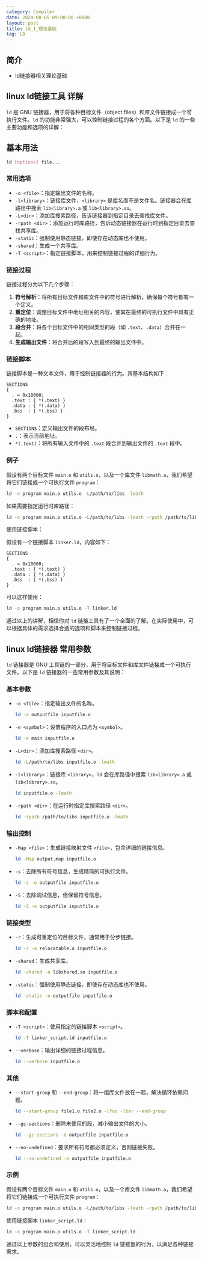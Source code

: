 ```yaml
---
category: Compiler
date: 2024-08-05 09:00:00 +0800
layout: post
title: ld_1_理论基础
tag: LD
---
```

## 简介

+ ld链接器相关理论基础

<!--more-->

## linux ld链接工具 详解

`ld` 是 GNU 链接器，用于将各种目标文件（object files）和库文件链接成一个可执行文件。`ld` 的功能非常强大，可以控制链接过程的各个方面。以下是 `ld` 的一些主要功能和选项的详解：

## 基本用法

```bash
ld [options] file...
```

### 常用选项

- `-o <file>`：指定输出文件的名称。
- `-l<library>`：链接库文件，`<library>` 是库名而不是文件名。链接器会在库路径中搜索 `lib<library>.a` 或 `lib<library>.so`。
- `-L<dir>`：添加库搜索路径，告诉链接器到指定目录去查找库文件。
- `-rpath <dir>`：添加运行时库路径，告诉动态链接器在运行时到指定目录去查找共享库。
- `-static`：强制使用静态链接，即使存在动态库也不使用。
- `-shared`：生成一个共享库。
- `-T <script>`：指定链接脚本，用来控制链接过程的详细行为。

### 链接过程

链接过程分为以下几个步骤：

1. **符号解析**：将所有目标文件和库文件中的符号进行解析，确保每个符号都有一个定义。
2. **重定位**：调整目标文件中地址相关的内容，使其在最终的可执行文件中具有正确的地址。
3. **段合并**：将各个目标文件中的相同类型的段（如 `.text`、`.data`）合并在一起。
4. **生成输出文件**：将合并后的段写入到最终的输出文件中。

### 链接脚本

链接脚本是一种文本文件，用于控制链接器的行为。其基本结构如下：

```text
SECTIONS
{
  . = 0x10000;
  .text : { *(.text) }
  .data : { *(.data) }
  .bss  : { *(.bss) }
}
```

- `SECTIONS`：定义输出文件的段布局。
- `.`：表示当前地址。
- `*(.text)`：将所有输入文件中的 `.text` 段合并到输出文件的 `.text` 段中。

### 例子

假设有两个目标文件 `main.o` 和 `utils.o`，以及一个库文件 `libmath.a`，我们希望将它们链接成一个可执行文件 `program`：

```bash
ld -o program main.o utils.o -L/path/to/libs -lmath
```

如果需要指定运行时库路径：

```bash
ld -o program main.o utils.o -L/path/to/libs -lmath -rpath /path/to/libs
```

使用链接脚本：

假设有一个链接脚本 `linker.ld`，内容如下：

```text
SECTIONS
{
  . = 0x10000;
  .text : { *(.text) }
  .data : { *(.data) }
  .bss  : { *(.bss) }
}
```

可以这样使用：

```bash
ld -o program main.o utils.o -T linker.ld
```

通过以上的讲解，相信你对 `ld` 链接工具有了一个全面的了解。在实际使用中，可以根据具体的需求选择合适的选项和脚本来控制链接过程。

## linux ld链接器 常用参数

`ld` 链接器是 GNU 工具链的一部分，用于将目标文件和库文件链接成一个可执行文件。以下是 `ld` 链接器的一些常用参数及其说明：

### 基本参数

- `-o <file>`：指定输出文件的名称。
  ```bash
  ld -o outputfile inputfile.o
  ```

- `-e <symbol>`：设置程序的入口点为 `<symbol>`。
  ```bash
  ld -e main inputfile.o
  ```

- `-L<dir>`：添加库搜索路径 `<dir>`。
  ```bash
  ld -L/path/to/libs inputfile.o -lmath
  ```

- `-l<library>`：链接库 `<library>`，`ld` 会在库路径中搜索 `lib<library>.a` 或 `lib<library>.so`。
  ```bash
  ld inputfile.o -lmath
  ```

- `-rpath <dir>`：在运行时指定库搜索路径 `<dir>`。
  ```bash
  ld -rpath /path/to/libs inputfile.o -lmath
  ```

### 输出控制

- `-Map <file>`：生成链接映射文件 `<file>`，包含详细的链接信息。
  ```bash
  ld -Map output.map inputfile.o
  ```

- `-s`：去除所有符号信息，生成精简的可执行文件。
  ```bash
  ld -s -o outputfile inputfile.o
  ```

- `-S`：去除调试信息，但保留符号信息。
  ```bash
  ld -S -o outputfile inputfile.o
  ```

### 链接类型

- `-r`：生成可重定位的目标文件，通常用于分步链接。
  ```bash
  ld -r -o relocatable.o inputfile.o
  ```

- `-shared`：生成共享库。
  ```bash
  ld -shared -o libshared.so inputfile.o
  ```

- `-static`：强制使用静态链接，即使存在动态库也不使用。
  ```bash
  ld -static -o outputfile inputfile.o
  ```

### 脚本和配置

- `-T <script>`：使用指定的链接脚本 `<script>`。
  ```bash
  ld -T linker_script.ld inputfile.o
  ```

- `--verbose`：输出详细的链接过程信息。
  ```bash
  ld --verbose inputfile.o
  ```

### 其他

- `--start-group` 和 `--end-group`：将一组库文件放在一起，解决循环依赖问题。
  ```bash
  ld --start-group file1.o file2.o -lfoo -lbar --end-group
  ```

- `--gc-sections`：删除未使用的段，减小输出文件的大小。
  ```bash
  ld --gc-sections -o outputfile inputfile.o
  ```

- `--no-undefined`：要求所有符号都必须定义，否则链接失败。
  ```bash
  ld --no-undefined -o outputfile inputfile.o
  ```

### 示例

假设有两个目标文件 `main.o` 和 `utils.o`，以及一个库文件 `libmath.a`，我们希望将它们链接成一个可执行文件 `program`：

```bash
ld -o program main.o utils.o -L/path/to/libs -lmath -rpath /path/to/libs
```

使用链接脚本 `linker_script.ld`：

```bash
ld -o program main.o utils.o -T linker_script.ld
```

通过以上参数的组合和使用，可以灵活地控制 `ld` 链接器的行为，以满足各种链接需求。